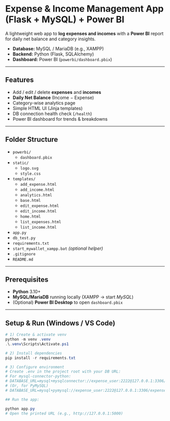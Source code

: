 # Expense & Income Management App (Flask + MySQL) + Power BI

A lightweight web app to **log expenses and incomes** with a **Power BI** report for daily net balance and category insights.

- **Database:** MySQL / MariaDB (e.g., XAMPP)
- **Backend:** Python (Flask, SQLAlchemy)
- **Dashboard:** Power BI (`powerbi/dashboard.pbix`)

---

## Features
- Add / edit / delete **expenses** and **incomes**
- **Daily Net Balance** (Income − Expense)
- Category-wise analytics page
- Simple HTML UI (Jinja templates)
- DB connection health check (`/health`)
- Power BI dashboard for trends & breakdowns

---

## Folder Structure
- `powerbi/`
  - `dashboard.pbix`
- `static/`
  - `logo.svg`
  - `style.css`
- `templates/`
  - `add_expense.html`
  - `add_income.html`
  - `analytics.html`
  - `base.html`
  - `edit_expense.html`
  - `edit_income.html`
  - `home.html`
  - `list_expenses.html`
  - `list_income.html`
- `app.py`
- `db_test.py`
- `requirements.txt`
- `start_mywallet_xampp.bat` *(optional helper)*
- `.gitignore`
- `README.md`

---

## Prerequisites
- **Python** 3.10+
- **MySQL/MariaDB** running locally (XAMPP → start *MySQL*)
- (Optional) **Power BI Desktop** to open `dashboard.pbix`

---

## Setup & Run (Windows / VS Code)

```powershell
# 1) Create & activate venv
python -m venv .venv
.\.venv\Scripts\Activate.ps1

# 2) Install dependencies
pip install -r requirements.txt

# 3) Configure environment
# Create .env in the project root with your DB URL:
# For mysql-connector-python:
# DATABASE_URL=mysql+mysqlconnector://expense_user:2222@127.0.0.1:3306/expense_db
# (Or, for PyMySQL)
# DATABASE_URL=mysql+pymysql://expense_user:2222@127.0.0.1:3306/expense_db

## Run the app:

python app.py
# Open the printed URL (e.g., http://127.0.0.1:5000)
